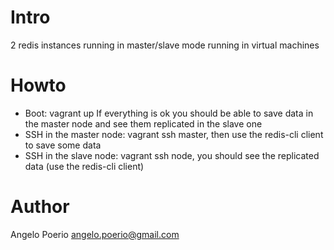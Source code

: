 # Intro
2 redis instances running in master/slave mode running in virtual machines

# Howto
* Boot: vagrant up
If everything is ok you should be able to save data in the master node and see them replicated in the slave one
* SSH in the master node: vagrant ssh master, then use the redis-cli client to save some data
* SSH in the slave node: vagrant ssh node, you should see the replicated data (use the redis-cli client)

# Author 
 Angelo Poerio <angelo.poerio@gmail.com>
